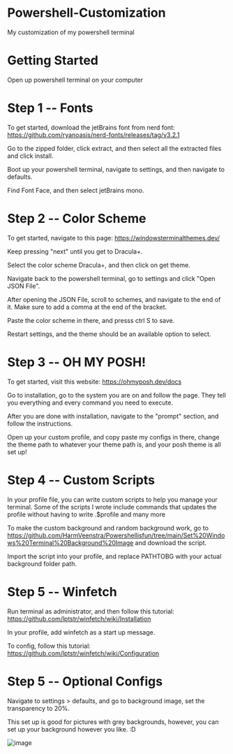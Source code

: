 # Powershell-Customization
My customization of my powershell terminal

# Getting Started
Open up powershell terminal on your computer

# Step 1 -- Fonts
To get started, download the jetBrains font from nerd font: https://github.com/ryanoasis/nerd-fonts/releases/tag/v3.2.1

Go to the zipped folder, click extract, and then select all the extracted files and click install.

Boot up your powershell terminal, navigate to settings, and then navigate to defaults.

Find Font Face, and then select jetBrains mono.

# Step 2 -- Color Scheme
To get started, navigate to this page: https://windowsterminalthemes.dev/

Keep pressing "next" until you get to Dracula+.

Select the color scheme Dracula+, and then click on get theme.

Navigate back to the powershell terminal, go to settings and click "Open JSON File".

After opening the JSON File, scroll to schemes, and navigate to the end of it. Make sure to add a comma at the end of the bracket.

Paste the color scheme in there, and presss ctrl S to save.

Restart settings, and the theme should be an available option to select.

# Step 3 -- OH MY POSH!

To get started, visit this website: https://ohmyposh.dev/docs

Go to installation, go to the system you are on and follow the page. They tell you everything and every command you need to execute.

After you are done with installation, navigate to the "prompt" section, and follow the instructions.

Open up your custom profile, and copy paste my configs in there, change the theme path to whatever your theme path is, and your posh theme is all set up!

# Step 4 -- Custom Scripts
In your profile file, you can write custom scripts to help you manage your terminal. Some of the scripts I wrote include commands that updates the profile without having to write .$profile and many more

To make the custom background and random background work, go to https://github.com/HarmVeenstra/Powershellisfun/tree/main/Set%20Windows%20Terminal%20Background%20Image and download the script.

Import the script into your profile, and replace PATHTOBG with your actual background folder path.

# Step 5 -- Winfetch
Run terminal as administrator, and then follow this tutorial: https://github.com/lptstr/winfetch/wiki/Installation

In your profile, add winfetch as a start up message.

To config, follow this tutorial: https://github.com/lptstr/winfetch/wiki/Configuration

# Step 5 -- Optional Configs

Navigate to settings > defaults, and go to background image, set the transparency to 20%.

This set up is good for pictures with grey backgrounds, however, you can set up your background however you like. :D


![image](https://github.com/MingcheL1/Powershell-Customization/assets/132795672/e18e18a0-20a5-41c5-8c77-9d34ea7ebf92)



